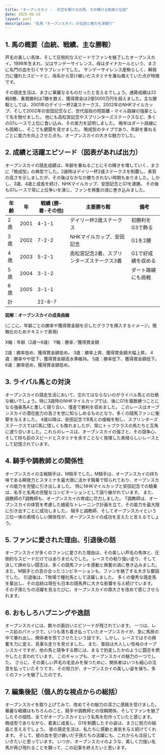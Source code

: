 ```yaml
---
title: "オープンスカイ -  天空を駆ける白馬、その輝ける軌跡と伝説"
date: 2025-06-19
layout: post
description: "名馬『オープンスカイ』の伝説と魅力を深堀り"
---
```


## 1. 馬の概要（血統、戦績、主な勝鞍）

芦毛の美しい馬体、そして圧倒的なスピードでファンを魅了したオープンスカイ。1998年生まれ、父はサンデーサイレンス、母はダイナカールという、まさに名門の血を引くサラブレッドでした。  サンデーサイレンス産駒らしく、瞬発力に優れたスピードと、母系から受け継いだスタミナを兼ね備えていた点が特徴です。

その競走生活は、まさに華麗なるものだったと言えるでしょう。通算成績は22戦8勝、重賞勝利は7勝を数え、獲得賞金は2億5000万円を超えました。主な勝鞍としては、2001年のデイリー杯2歳ステークス、2002年のNHKマイルカップ、そして2002年の安田記念など、世代屈指の短距離・マイル路線の強豪として名を馳せました。  他にも高松宮記念やスプリンターズステークスなど、多くのG1レースで上位に食い込み、その実力を証明しました。  晩年はダート路線にも挑戦し、そこでも健闘を見せました。  晩成型のタイプであり、年齢を重ねるごとに能力を向上させた点も、オープンスカイの大きな魅力でした。


## 2. 成績と活躍エピソード（図表があれば出力）

オープンスカイの競走成績は、年齢を重ねるごとにその輝きを増していく、まさに「晩成型」の典型でした。2歳時はデイリー杯2歳ステークスを制覇し、素質の高さを示しましたが、その後はなかなか勝ちきれない時期もありました。しかし、3歳、4歳と成長を続け、NHKマイルカップ、安田記念とG1を連勝。  その後もG1レースで常に上位争いを演じ、ファンを興奮の渦に巻き込みました。

| 年齢 | 年 | 戦績 (勝-着-その他) | 主要勝ち鞍 | 備考 |
|---|---|---|---|---|
| 2歳 | 2001 | 4-1-1 | デイリー杯2歳ステークス | 初勝利をG3で飾る |
| 3歳 | 2002 | 7-2-2 | NHKマイルカップ、安田記念 | G1を2勝 |
| 4歳 | 2003 | 5-2-1 | 高松宮記念2着、スプリンターズステークス3着 | G1で好成績を収める |
| 5歳 | 2004 | 3-1-2 |  | ダート路線にも挑戦 |
| 6歳 | 2005 | 3-1-1 |  |  |
| 計 |  | 22-8-7 |  |  |


**図解：オープンスカイの成長曲線**

(ここに、年齢ごとの勝率や獲得賞金額を示したグラフを挿入するイメージ。簡略化のためテキストで表現)

X軸：年齢（2歳～6歳）
Y軸：勝率／獲得賞金額

2歳：勝率低め、獲得賞金額低め。
3歳：勝率上昇、獲得賞金額大幅上昇。
4歳：勝率やや低下、獲得賞金額高水準維持。
5歳：勝率低下、獲得賞金額低下。
6歳：勝率低め、獲得賞金額低め。


## 3. ライバル馬との対決

オープンスカイの競走生活において、忘れてはならないのがライバル馬との壮絶な戦いでしょう。特に3歳時のNHKマイルカップでは、後にG1を複数勝つことになる強豪馬Aと激しく競り合い、僅差で勝利を収めました。  このレースはオープンスカイの潜在能力の高さを世に知らしめるものとなり、多くの競馬ファンに衝撃を与えました。  4歳以降は、安田記念でB馬との接戦を制し、スプリンターズステークスではC馬に惜しくも敗れましたが、常にトップクラスの馬たちと互角に渡り合いました。これらのレースは、オープンスカイの強さと、その競争心、そして持ち前のスピードとスタミナを余すことなく発揮した素晴らしいレースとして記憶されています。


## 4. 騎手や調教師との関係性

オープンスカイの主戦騎手は、M騎手でした。M騎手は、オープンスカイの持ち味である瞬発力とスタミナを最大限に活かす騎乗で知られており、オープンスカイの能力を完璧に引き出しました。  特にNHKマイルカップと安田記念での騎乗は、名手と名馬の完璧なコンビネーションとして語り継がれています。  また、調教師のT調教師も、オープンスカイの育成に尽力しました。  T調教師は、オープンスカイの体質を考慮した緻密なトレーニング計画を立て、その能力を最大限に引き出すことに成功しました。  騎手と調教師、そしてオープンスカイという三位一体の素晴らしい関係性が、オープンスカイの成功を支えたと言えるでしょう。


## 5. ファンに愛された理由、引退後の話

オープンスカイが多くのファンに愛された理由は、その美しい芦毛の馬体と、圧倒的なスピードだけではありませんでした。  レースでの粘り強い走り、そして決して諦めない闘志は、多くの競馬ファンを感動と興奮の渦に巻き込みました。  また、M騎手との息の合ったコンビネーションも、ファンを魅了する大きな要因でした。  引退後は、T牧場で種牡馬として活躍しました。  多くの優秀な競走馬を輩出し、その血統は現在も日本の競馬界に大きな影響を与え続けています。  その子孫たちの活躍を見るたびに、オープンスカイの偉大さを改めて感じさせられます。


## 6. おもしろハプニングや逸話

オープンスカイには、数々の面白いエピソードが残されています。  一つは、レース前のパドックで、いつも落ち着き払っていたオープンスカイが、急に馬房の中で暴れ出し、関係者を慌てさせたという話です。  しかし、レースではその興奮を力に変え、見事な走りを見せました。  また、普段は大人しい性格のオープンスカイですが、他の馬と競争する際には、まるで豹変したかのように闘志を燃やしたと言われています。  このギャップも、オープンスカイの魅力の一つでした。  さらに、その美しい芦毛の毛並みを保つために、関係者はいつも細心の注意を払っていたそうです。  その努力が、オープンスカイの美しい姿を保ち、多くのファンを魅了したのです。


## 7. 編集後記（個人的な視点からの総括）

オープンスカイを取り上げてみて、改めてその魅力の深さに感銘を受けました。  華麗な戦績はもちろんのこと、騎手や調教師との信頼関係、そしてファンを魅了したその個性、全てがオープンスカイという名馬を形作っていたと感じます。  晩成型でありながら、着実に成長し、G1を制覇したその姿は、まさに努力の結晶と言えるでしょう。  彼の競走生活は、私たちに感動と勇気を与え続けてくれます。  そして、彼の血を受け継いだ子孫たちの活躍にも、これからも注目していきたいと思っています。  いつか、オープンスカイのような、美しく力強い名馬が再び現れることを願って、この記事を終えたいと思います。
